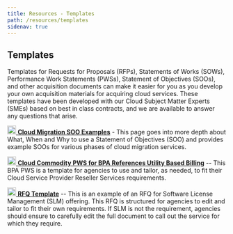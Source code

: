 ```yaml
---
title: Resources - Templates
path: /resources/templates
sidenav: true
---
```


## Templates

Templates for Requests for Proposals (RFPs), Statements of Works (SOWs), Performance Work Statements (PWSs), Statement of Objectives (SOOs), and other acquisition documents can make it easier for you as you develop your own acquisition materials for acquiring cloud services. These templates have been developed with our Cloud Subject Matter Experts (SMEs) based on best in class contracts, and we are available to answer any questions that arise.

[<img src="../../images/external-link-alt-solid.svg" width="20" />  **Cloud Migration SOO Examples**](/resources/soo-templates) - This page goes into more depth about What, When and Why to use a Statement of Objectives (SOO) and provides example SOOs for various phases of cloud migration services.

[<img src="../../images/file-word-regular.svg" width="20" />  **Cloud Commodity PWS for BPA References Utility Based Billing**](/documents/Draft-Cloud-Commodity-PWS-for-BPA.doc) -- This BPA PWS is a template for agencies to use and tailor, as needed, to fit their Cloud Service Provider Reseller Services requirements.


[<img src="../../images/file-word-regular.svg" width="20" />  **RFQ Template**](/documents/RFQ-Template.docx) -- This is an example of an RFQ for Software License Management (SLM) offering. This RFQ is structured for agencies to edit and tailor to fit their own requirements. If SLM is not the requirement, agencies should ensure to carefully edit the full document to call out the service for which they require.